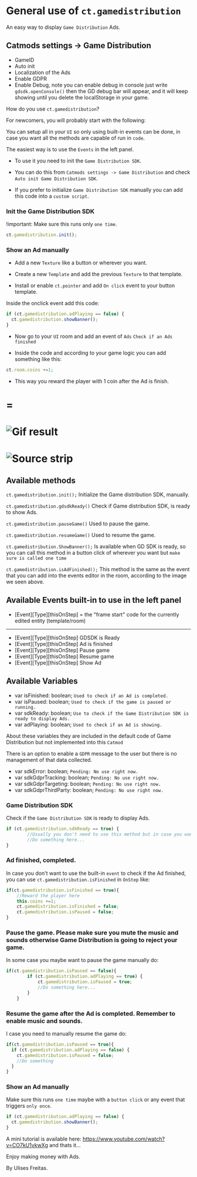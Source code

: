 # General use of `ct.gamedistribution`
An easy way to display `Game Distribution` Ads. 

## Catmods settings -> Game Distribution

* GameID
* Auto init
* Localization of the Ads
* Enable GDPR
* Enable Debug, note you can enable debug in console just write `gdsdk.openConsole()` then the GD debug bar will appear, and it will keep showing until you delete the localStorage in your game.

How do you use `ct.gamedistribution`?

For newcomers, you will probably start with the following:

You can setup all in your `UI` so only using built-in events can be done, in case you want all the methods are capable of run in `code`.

The easiest way is to use the `Events` in the left panel. 

* To use it you need to init the `Game Distribution SDK`.

* You can do this from `Catmods settings -> Game Distribution` and check `Auto init Game Distribution SDK`.

* If you prefer to initialize `Game Distribution SDK` manually you can add this code into a `custom script`.

### Init the Game Distribution SDK

!important: Make sure this runs only `one time`.

```js
ct.gamedistribution.init();
```

### Show an Ad manually

* Add a new `Texture` like a button or wherever you want.

* Create a new `Template` and add the previous `Texture` to that template.

* Install or enable `ct.pointer` and add `On click` event to your button template.

Inside the onclick event add this code:

```js
if (ct.gamedistribution.adPlaying == false) {
  ct.gamedistribution.showBanner();
}
```

* Now go to your `UI` room and add an event of `Ads` `Check if an Ads finished`

* Inside the code and according to your game logic you can add something like this:

```js
ct.room.coins +=1;
```
- This way you reward the player with 1 coin after the Ad is finish.

# =
# ![Gif result](./data/ct.libs/gamedistribution/check-if-ad-finished.gif)

# ![Source strip](./data/ct.libs/gamedistribution//check-if-ad-finished.jpg)

## Available methods

`ct.gamedistribution.init();`
Initialize the Game distribution SDK, manually.

`ct.gamedistribution.gdsdkReady()`
Check if Game distribution SDK, is ready to show Ads.

`ct.gamedistribution.pauseGame()`
Used to pause the game.

`ct.gamedistribution.resumeGame()`
Used to resume the game.

`ct.gamedistribution.ShowBanner();`
Is available when GD SDK is ready, so you can call this method in a button click of wherever you want but `make sure is called one time` 

`ct.gamedistribution.isAdFinished();`
This method is the same as the event that you can add into the events editor in the room, according to the image we seen above.

## Available Events built-in to use in the left panel
* [Event][Type][thisOnStep] =  the "frame start" code for the currently edited entity (template/room)
---
- [Event][Type][thisOnStep] GDSDK is Ready
- [Event][Type][thisOnStep] Ad is finished
- [Event][Type][thisOnStep] Pause game
- [Event][Type][thisOnStep] Resume game
- [Event][Type][thisOnStep] Show Ad

## Available Variables 

* var isFinished: boolean; `Used to check if an Ad is completed.` 
* var isPaused: boolean; `Used to check if the game is paused or running.`
* var sdkReady: boolean; `Use to check if the Game Distribution SDK is ready to display Ads.`
* var adPlaying: boolean; `Used to check if an Ad is showing.`

About these variables they are included in the default code of Game Distribution but not implemented into this `Catmod`

There is an option to enable a `GDPR` message to the user but there is no management of that data collected.

* var sdkError: boolean; `Pending: No use right now.`
* var sdkGdprTracking: boolean; `Pending: No use right now.`
* var sdkGdprTargeting: boolean; `Pending: No use right now.`
* var sdkGdprThirdParty: boolean; `Pending: No use right now.`

### Game Distribution SDK

Check if the `Game Distribution SDK` is ready to display Ads.
```js
if (ct.gamedistribution.sdkReady == true) {
        //Usually you don't need to use this method but in case you want.
        //Do something here...
}
```

### Ad finished, completed.

In case you don't want to use the built-in `event` to check if the Ad finished, you can use `ct.gamedistribution.isFinished` in `OnStep` like:
```js
if(ct.gamedistribution.isFinished == true){
    //Reward the player here
    this.coins +=1;
    ct.gamedistribution.isFinished = false;
    ct.gamedistribution.isPaused = false;
}
```
### Pause the game. Please make sure you mute the music and sounds otherwise Game Distribution is going to reject your game.

In some case you maybe want to pause the game manually do:
```js
if(ct.gamedistribution.isPaused == false){
        if (ct.gamedistribution.adPlaying == true) {
            ct.gamedistribution.isPaused = true;
            //Do something here...
        }
    }
```

### Resume the game after the Ad is completed. Remember to enable music and sounds.

I case you need to manually resume the game do:
```js
if(ct.gamedistribution.isPaused == true){
  if (ct.gamedistribution.adPlaying == false) {
    ct.gamedistribution.isPaused = false;
    //Do something
  }
}
```

### Show an Ad manually
Make sure this runs `one time` maybe with a `button click` or any event that triggers `only once`.
```js
if (ct.gamedistribution.adPlaying == false) {
  ct.gamedistribution.showBanner();
}
```


A mini tutorial is available here: https://www.youtube.com/watch?v=CO7kU1vkwXg and thats it...

Enjoy making money with Ads.

By Ulises Freitas.
